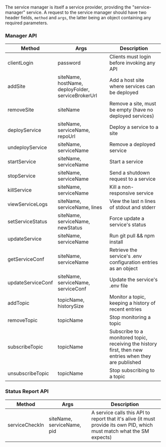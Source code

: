 The service manager is itself a service provider, providing the "service-manager" service.  A request to the service manager should have two header fields, `method` and `args`, the latter being an object containing any required parameters.


### Manager API

| Method | Args | Description |
| ------ | ---- | ----------- |
| clientLogin | password | Clients must login before invoking any API |
| addSite | siteName, hostName, deployFolder, serviceBrokerUrl | Add a host site where services can be deployed |
| removeSite | siteName | Remove a site, must be empty (have no deployed services) |
| deployService | siteName, serviceName, repoUrl | Deploy a service to a site |
| undeployService | siteName, serviceName | Remove a deployed service |
| startService | siteName, serviceName | Start a service |
| stopService | siteName, serviceName | Send a shutdown request to a service |
| killService | siteName, serviceName | Kill a non-responsive service |
| viewServiceLogs | siteName, serviceName, lines | View the last n lines of stdout and stderr |
| setServiceStatus | siteName, serviceName, newStatus | Force update a service's status |
| updateService | siteName, serviceName | Run git pull && npm install |
| getServiceConf | siteName, serviceName | Retrieve the service's .env configuration entries as an object |
| updateServiceConf | siteName, serviceName, serviceConf | Update the service's .env file |
| addTopic | topicName, historySize | Monitor a topic, keeping a history of recent entries |
| removeTopic | topicName | Stop monitoring a topic |
| subscribeTopic | topicName | Subscribe to a monitored topic, receiving the history first, then new entries when they are published |
| unsubscribeTopic | topicName | Stop subscribing to a topic |


### Status Report API

| Method | Args | Description |
| ------ | ---- | ----------- |
| serviceCheckIn | siteName, serviceName, pid | A service calls this API to report that it's alive (it must provide its own PID, which must match what the SM expects) |

